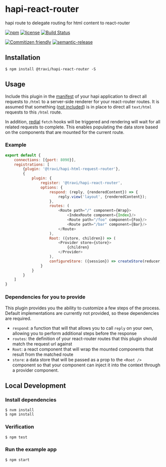 # hapi-react-router

hapi route to delegate routing for html content to react-router

[![npm](https://img.shields.io/npm/v/@travi/hapi-react-router.svg?maxAge=2592000)](https://www.npmjs.com/package/@travi/hapi-react-router)
[![license](https://img.shields.io/github/license/travi/hapi-react-router.svg)](LICENSE)
[![Build Status](https://img.shields.io/travis/travi/hapi-react-router.svg?style=flat)](https://travis-ci.org/travi/hapi-react-router)

[![Commitizen friendly](https://img.shields.io/badge/commitizen-friendly-brightgreen.svg)](http://commitizen.github.io/cz-cli/)
[![semantic-release](https://img.shields.io/badge/%20%20%F0%9F%93%A6%F0%9F%9A%80-semantic--release-e10079.svg)](https://github.com/semantic-release/semantic-release)

## Installation

```
$ npm install @travi/hapi-react-router -S
```

## Usage

Include this plugin in the [manifest](https://github.com/hapijs/glue) of your hapi application
to direct all requests to `/html` to a server-side renderer for your react-router routes. It is
assumed that something ([not included](https://github.com/travi/hapi-html-request-router)) is
in place to direct all `text/html` requests to this `/html` route.

In addition, [redial](https://github.com/markdalgleish/redial) `fetch` hooks will be triggered
and rendering will wait for all related requests to complete. This enables populating the data
store based on the components that are mounted for the current route.

### Example
```js
export default {
    connections: [{port: 8090}],
    registrations: [
        {plugin: '@travi/hapi-html-request-router'},
        {
            plugin: {
                register: '@travi/hapi-react-router',
                options: {
                    respond: (reply, {renderedContent}) => {
                        reply.view('layout', {renderedContent});
                    },
                    routes: (
                        <Route path="/" component={Wrap}>
                            <IndexRoute component={Index}/>
                            <Route path="/foo" component={Foo}/>
                            <Route path="/bar" component={Bar}/>
                        </Route>
                    ),
                    Root: ({store, children}) => (
                        <Provider store={store}>
                            {children}
                        </Provider>
                    ),
                    configureStore: ({session}) => createStore(reducer, composeMiddlewares(session))
                }
            }
        }
    ]
}
```

### Dependencies for you to provide

This plugin provides you the ability to customize a few steps of the process. Default implementations
are currently not provided, so these dependencies are required.

* `respond`: a function that will that allows you to call `reply` on your own, allowing you to perform
  additional steps before the response
* `routes`: the definition of your react-router routes that this plugin should match the request url
  against
* `Root`: a react component that will wrap the mounted components that result from the matched route
* `store`: a data store that will be passed as a prop to the `<Root />` component so that your
  component can inject it into the context through a provider component.

## Local Development

### Install dependencies
```
$ nvm install
$ npm install
```

### Verification
```
$ npm test
```

### Run the example app
```
$ npm start
```
